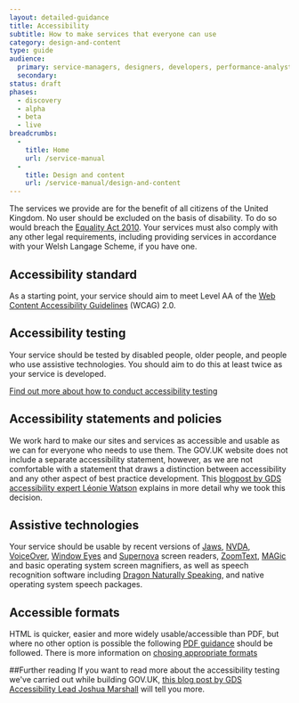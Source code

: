```yaml
---
layout: detailed-guidance
title: Accessibility
subtitle: How to make services that everyone can use
category: design-and-content
type: guide
audience:
  primary: service-managers, designers, developers, performance-analysts, user-researchers, qa, content-designers
  secondary: 
status: draft
phases:
  - discovery
  - alpha
  - beta
  - live
breadcrumbs:
  -
    title: Home
    url: /service-manual
  -
    title: Design and content
    url: /service-manual/design-and-content
---
```


The services we provide are for the benefit of all citizens of the United Kingdom. No user should be excluded on the basis of disability. To do so would breach the [Equality Act 2010](http://www.legislation.gov.uk/ukpga/2010/15/contents). Your services must also comply with any other legal requirements, including providing services in accordance with your Welsh Langage Scheme, if you have one.

## Accessibility standard

As a starting point, your service should aim to meet Level AA of the [Web Content Accessibility Guidelines](http://www.w3.org/TR/WCAG/) (WCAG) 2.0.

## Accessibility testing

Your service should be tested by disabled people, older people, and people who use assistive technologies. You should aim to do this at least twice as your service is developed.

[Find out more about how to conduct accessibility testing](/service-manual/making-software/accessibility-testing.html)


## Accessibility statements and policies

We work hard to make our sites and services as accessible and usable as we can for everyone who needs to use them. The GOV.UK website does not include a separate accessibility statement, however, as we are not comfortable with a statement that draws a distinction between accessibility and any other aspect of best practice development. This [blogpost by GDS accessibility expert Léonie Watson](http://digital.cabinetoffice.gov.uk/2013/02/11/beyond-box-ticking/) explains in more detail why we took this decision.


## Assistive technologies

Your service should be usable by recent versions of [Jaws](http://www.freedomscientific.com/products/fs/jaws-product-page.asp), [NVDA](http://www.nvda-project.org/), [VoiceOver](http://www.apple.com/accessibility/voiceover/), [Window Eyes](http://www.gwmicro.com/Window-Eyes/) and [Supernova](http://www.yourdolphin.co.uk/productdetail.asp?id=5) screen readers, [ZoomText](http://www.aisquared.com/zoomtext/), [MAGic](http://www.freedomscientific.com/products/lv/magic-bl-product-page.asp) and basic operating system screen magnifiers, as well as speech recognition software including [Dragon Naturally Speaking](http://www.nuance.com/dragon/index.htm), and native operating system speech packages.


## Accessible formats

HTML is quicker, easier and more widely usable/accessible than PDF, but where no other option is possible the following [PDF guidance](/service-manual/design-and-content/resources/creating-accessible-PDFs.html) should be followed. There is more information on [chosing appropriate formats](/service-manual/design-and-content/chosing-appropriate-formats.html)

##Further reading
If you want to read more about the accessibility testing we've carried out while building GOV.UK, [this blog post by GDS Accessibility Lead Joshua Marshall](http://digital.cabinetoffice.gov.uk/2012/01/20/user-testing-accessibility/) will tell you more.
